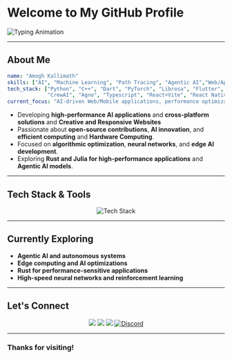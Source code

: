 
# Welcome to My GitHub Profile

<p align="left">
  <img src="https://readme-typing-svg.herokuapp.com?font=Fira+Code&weight=500&size=22&duration=5000&pause=3000&color=F75C7E&center=true&width=550&lines=AI+Enthusiast+%7C+ML+Developer+%7C+Tech+Innovator;Developing Responsive Web/Mobile Applications;Building+high-performance+AI+solutions;Open-source+contributor+and+problem-solver;Exploring+Agentic+AI+and+real-time+data+processing" alt="Typing Animation" />
</p>

---
## About Me

```yaml
name: "Amogh Kallimath"
skills: ["AI", "Machine Learning", "Path Tracing", "Agentic AI","Web/App Development"]
tech_stack: ["Python", "C++", "Dart", "PyTorch", "Librosa", "Flutter", "Rust",
             "CrewAI", "Agno", "Typescript", "React+Vite", "React Native","Docker", "HuggingFace"]
current_focus: "AI-driven Web/Mobile applications, performance optimization & real-time data processing"
```

- Developing **high-performance AI applications** and **cross-platform solutions** and **Creative and Responsive Websites**
- Passionate about **open-source contributions**, **AI innovation**, and **efficient computing** and **Hardware Computing**.
- Focused on **algorithmic optimization**, **neural networks**, and **edge AI development**.
- Exploring **Rust and Julia for high-performance applications** and **Agentic AI models**.

---

## Tech Stack & Tools

<p justify="between" align="center">
  <img src="https://skillicons.dev/icons?i=python,cpp,dart,flutter,qt,github,git,vscode,linux,rust,neovim,arch,react,vite,typescript,fastapi,docker" alt="Tech Stack" />
</p>


---

## Currently Exploring

- **Agentic AI and autonomous systems**
- **Edge computing and AI optimizations**
- **Rust for performance-sensitive applications**
- **High-speed neural networks and reinforcement learning**

---

## Let's Connect

<p align="center">
  <a href="https://linkedin.com/in/amogh-kallimath-a6b06a292/"><img src="https://img.shields.io/badge/LinkedIn-0077B5?style=for-the-badge&logo=linkedin&logoColor=white" /></a>
  <a href="https://github.com/ak2042"><img src="https://img.shields.io/badge/GitHub-181717?style=for-the-badge&logo=github&logoColor=white" /></a>
  <a href="mailto:amogh.k.2042@gmail.com"><img src="https://img.shields.io/badge/Email-D14836?style=for-the-badge&logo=gmail&logoColor=white" /></a>
<a href="https://discord.com/users/.amoghk"><img alt="Discord" src="https://img.shields.io/badge/Discord-5865F2?style=for-the-badge&logo=discord&logoColor=white"></a>

</p>

---

### Thanks for visiting!
